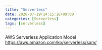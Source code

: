 ```yaml
---
title: "Serverless"
date: 2020-07-19T14:15:16+09:00
categories: [Serverless]
tags: [serverless]
---
```


AWS Serverless Application Model
 https://aws.amazon.com/ko/serverless/sam/